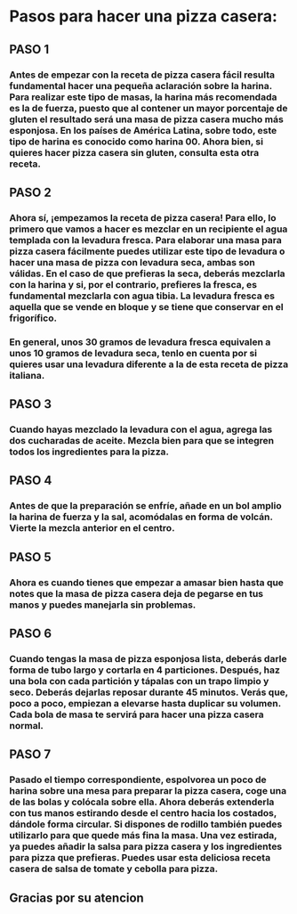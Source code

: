 # Pasos para hacer una pizza casera:

## PASO 1 

### Antes de empezar con la receta de pizza casera fácil resulta fundamental hacer una pequeña aclaración sobre la harina. Para realizar este tipo de masas, la harina más recomendada es la de fuerza, puesto que al contener un mayor porcentaje de gluten el resultado será una masa de pizza casera mucho más esponjosa. En los países de América Latina, sobre todo, este tipo de harina es conocido como harina 00. Ahora bien, si quieres hacer pizza casera sin gluten, consulta esta otra receta.

## PASO 2 

### Ahora sí, ¡empezamos la receta de pizza casera! Para ello, lo primero que vamos a hacer es mezclar en un recipiente el agua templada con la levadura fresca. Para elaborar una masa para pizza casera fácilmente puedes utilizar este tipo de levadura o hacer una masa de pizza con levadura seca, ambas son válidas. En el caso de que prefieras la seca, deberás mezclarla con la harina y si, por el contrario, prefieres la fresca, es fundamental mezclarla con agua tibia. La levadura fresca es aquella que se vende en bloque y se tiene que conservar en el frigorífico.

### En general, unos 30 gramos de levadura fresca equivalen a unos 10 gramos de levadura seca, tenlo en cuenta por si quieres usar una levadura diferente a la de esta receta de pizza italiana.

## PASO 3 

### Cuando hayas mezclado la levadura con el agua, agrega las dos cucharadas de aceite. Mezcla bien para que se integren todos los ingredientes para la pizza.

## PASO 4 

### Antes de que la preparación se enfríe, añade en un bol amplio la harina de fuerza y la sal, acomódalas en forma de volcán. Vierte la mezcla anterior en el centro.

## PASO 5

### Ahora es cuando tienes que empezar a amasar bien hasta que notes que la masa de pizza casera deja de pegarse en tus manos y puedes manejarla sin problemas.

## PASO 6

### Cuando tengas la masa de pizza esponjosa lista, deberás darle forma de tubo largo y cortarla en 4 particiones. Después, haz una bola con cada partición y tápalas con un trapo limpio y seco. Deberás dejarlas reposar durante 45 minutos. Verás que, poco a poco, empiezan a elevarse hasta duplicar su volumen. Cada bola de masa te servirá para hacer una pizza casera normal.

## PASO 7

### Pasado el tiempo correspondiente, espolvorea un poco de harina sobre una mesa para preparar la pizza casera, coge una de las bolas y colócala sobre ella. Ahora deberás extenderla con tus manos estirando desde el centro hacia los costados, dándole forma circular. Si dispones de rodillo también puedes utilizarlo para que quede más fina la masa. Una vez estirada, ya puedes añadir la salsa para pizza casera y los ingredientes para pizza que prefieras. Puedes usar esta deliciosa receta casera de salsa de tomate y cebolla para pizza.

## Gracias por su atencion 
